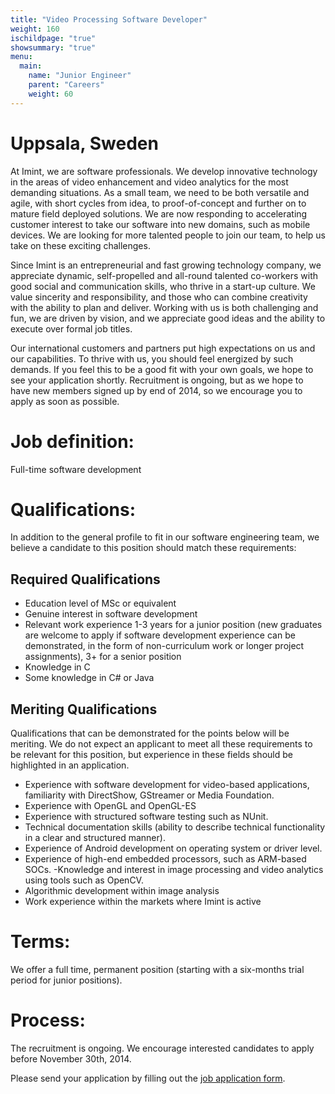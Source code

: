 ```yaml
---
title: "Video Processing Software Developer"
weight: 160
ischildpage: "true"
showsummary: "true"
menu:
  main:
    name: "Junior Engineer"
    parent: "Careers"
    weight: 60
---
```


# Uppsala, Sweden

At Imint, we are software professionals. We develop innovative technology in the areas of video enhancement and video analytics for the most demanding situations. As a small team, we need to be both versatile and agile, with short cycles from idea, to proof-of-concept and further on to mature field deployed solutions. We are now responding to accelerating customer interest to take our software into new domains, such as mobile devices. We are looking for more talented people to join our team, to help us take on these exciting challenges.<!--more-->

Since Imint is an entrepreneurial and fast growing technology company, we appreciate dynamic, self-propelled and all-round talented co-workers with good social and communication skills, who thrive in a start-up culture. We value sincerity and responsibility, and those who can combine creativity with the ability to plan and deliver. Working with us is both challenging and fun, we are driven by vision, and we appreciate good ideas and the ability to execute over formal job titles.

Our international customers and partners put high expectations on us and our capabilities. To thrive with us, you should feel energized by such demands. If you feel this to be a good fit with your own goals, we hope to see your application shortly. Recruitment is ongoing, but as we hope to have new members signed up by end of  2014, so we encourage you to apply as soon as possible.

# Job definition:

Full-time software development

# Qualifications:

In addition to the general profile to fit in our software engineering team, we believe a candidate to this position should match these requirements:

## Required Qualifications

- Education level of MSc or equivalent
- Genuine interest in software development
- Relevant work experience 1-3 years for a junior position (new graduates are welcome to apply if software development experience can be demonstrated, in the form of non-curriculum work or longer project assignments), 3+ for a senior position
- Knowledge in C
- Some knowledge in C# or Java

## Meriting Qualifications

Qualifications that can be demonstrated for the points below will be meriting. We do not expect an applicant to meet all these requirements to be relevant for this position, but experience in these fields should be highlighted in an application.

- Experience with software development for video-based applications, familiarity with DirectShow, GStreamer or Media Foundation.
- Experience with OpenGL and OpenGL-ES
- Experience with structured software testing such as NUnit.
- Technical documentation skills (ability to describe technical functionality in a clear and structured manner).
- Experience of Android development on operating system or driver level.
- Experience of high-end embedded processors, such as ARM-based SOCs.
-Knowledge and interest in image processing and video analytics using tools such as OpenCV.
- Algorithmic development within image analysis
- Work experience within the markets where Imint is active

# Terms:

We offer a full time, permanent position (starting with a six-months trial period for junior positions).

# Process:

The recruitment is ongoing. We encourage interested candidates to apply before November 30th, 2014.

Please send your application by filling out the [job application form](http://imint.se/about/careers/apply).
